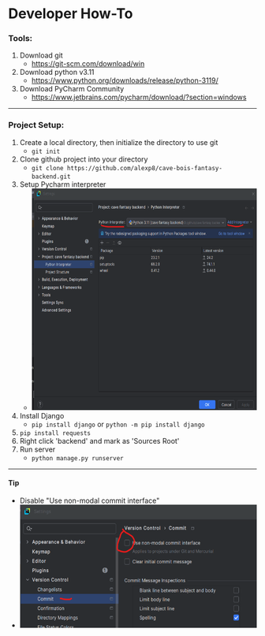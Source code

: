 # Developer How-To

### Tools:
1. Download git
   * https://git-scm.com/download/win
2. Download python v3.11
   * https://www.python.org/downloads/release/python-3119/
3. Download PyCharm Community
   * https://www.jetbrains.com/pycharm/download/?section=windows
   
---

### Project Setup:
1. Create a local directory, then initialize the directory to use git
    * `git init`
2. Clone github project into your directory
   * `git clone https://github.com/alexp8/cave-bois-fantasy-backend.git`
3. Setup Pycharm interpreter
   * <img src="how-to-images%2Fpycharm%20interpreter.png" alt="Alt text" width="600" height="450">
4. Install Django
   * `pip install django` or `python -m pip install django`
5. `pip install requests`
6. Right click 'backend' and mark as 'Sources Root'
7. Run server
   * `python manage.py runserver`

---

#### Tip
   * Disable "Use non-modal commit interface"
   * <img src="how-to-images/git non_modal.png" alt="Alt text" width="500" height="250">
